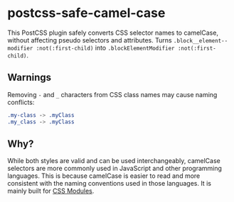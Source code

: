 # postcss-safe-camel-case

This PostCSS plugin safely converts CSS selector names to camelCase, without affecting pseudo selectors and attributes.
Turns `.block__element--modifier :not(:first-child)` into `.blockElementModifier :not(:first-child)`.

## Warnings

Removing `-` and `_` characters from CSS class names may cause naming conflicts:

```css
.my-class -> .myClass
.my_class -> .myClass
```

## Why?

While both styles are valid and can be used interchangeably, camelCase selectors are more commonly used in JavaScript and other programming languages. This is because camelCase is easier to read and more consistent with the naming conventions used in those languages. 
It is mainly built for [CSS Modules](https://github.com/css-modules/css-modules).

